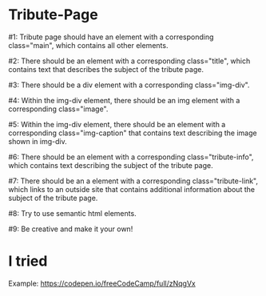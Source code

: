 # Tribute-Page

#1:  Tribute page should have an element with a corresponding class="main", which contains all other elements.

#2: There should be an element with a corresponding class="title", which contains text that describes the subject of the tribute page.

 #3: There should be a div element with a corresponding class="img-div".
 
 #4: Within the img-div element, there should be an img element with a corresponding class="image".
 
 #5: Within the img-div element, there should be an element with a corresponding class="img-caption" that contains text describing the image shown in img-div.
 
 #6: There should be an element with a corresponding class="tribute-info", which contains text describing the subject of the tribute page.
 
 #7: There should be an a element with a corresponding class="tribute-link", which links to an outside site that contains additional information about the subject of the tribute page.

 #8: Try to use semantic html elements.
 
 #9: Be creative and make it your own!

#  I tried 
 
 Example: https://codepen.io/freeCodeCamp/full/zNqgVx
